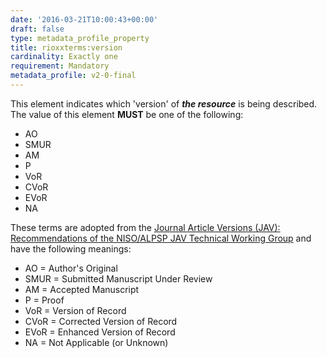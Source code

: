 ```yaml
---
date: '2016-03-21T10:00:43+00:00'
draft: false
type: metadata_profile_property
title: rioxxterms:version
cardinality: Exactly one
requirement: Mandatory
metadata_profile: v2-0-final
---
```

This element indicates which &#39;version&#39; of ***the resource*** is being described. The value of this element **MUST** be one of the following:

* AO
* SMUR
* AM
* P
* VoR
* CVoR
* EVoR
* NA

These terms are adopted from the [Journal Article Versions (JAV): Recommendations of the NISO/ALPSP JAV Technical Working Group](http://www.niso.org/publications/rp/RP-8-2008.pdf) and have the following meanings:

* AO = Author&#39;s Original
* SMUR = Submitted Manuscript Under Review
* AM = Accepted Manuscript
* P = Proof
* VoR = Version of Record
* CVoR = Corrected Version of Record
* EVoR = Enhanced Version of Record
* NA = Not Applicable (or Unknown) 
